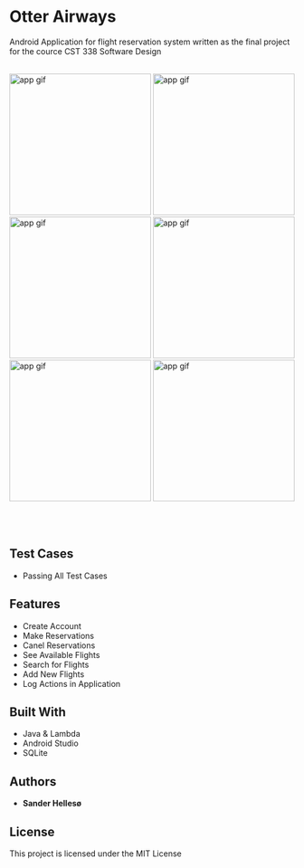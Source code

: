 # Otter Airways
Android Application for flight reservation system written as the final project for the cource CST 338 Software Design
<br>
<br>
<p float="left">
  <img src="https://github.com/sanderhelleso/flightReservationSystem/blob/master/preview/Screenshot_1544675764.png" alt="app gif" width=250>
  <img src="https://github.com/sanderhelleso/flightReservationSystem/blob/master/preview/Screenshot_1544675787.png" alt="app gif" width=250>
  <img src="https://github.com/sanderhelleso/flightReservationSystem/blob/master/preview/Screenshot_1544675817.png" alt="app gif" width=250>
  <img src="https://github.com/sanderhelleso/flightReservationSystem/blob/master/preview/Screenshot_1544675835.png" alt="app gif" width=250>
  <img src="https://github.com/sanderhelleso/flightReservationSystem/blob/master/preview/Screenshot_1544675868.png" alt="app gif" width=250>
  <img src="https://github.com/sanderhelleso/flightReservationSystem/blob/master/preview/Screenshot_1544675872.png" alt="app gif" width=250>
</p>
<br>
<br>

## Test Cases
* Passing All Test Cases

## Features
* Create Account
* Make Reservations
* Canel Reservations
* See Available Flights
* Search for Flights
* Add New Flights
* Log Actions in Application

## Built With

* Java & Lambda
* Android Studio
* SQLite

## Authors

* **Sander Hellesø**

## License

This project is licensed under the MIT License
